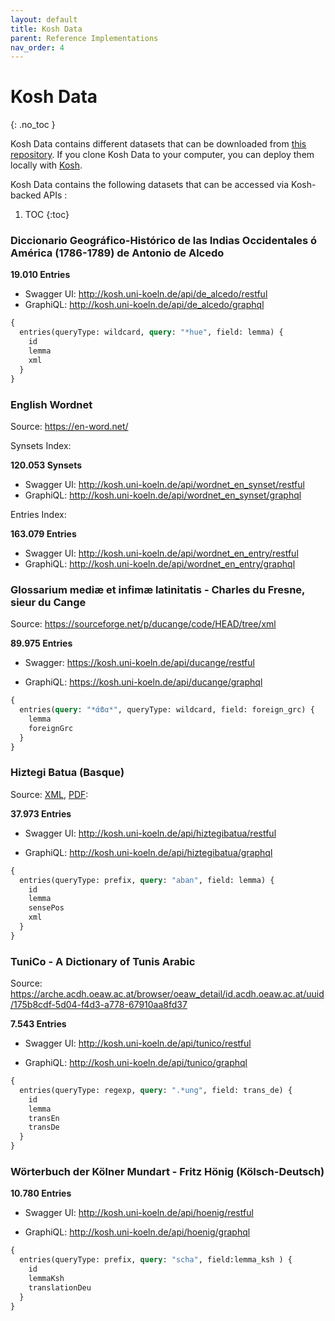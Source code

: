 ```yaml
---
layout: default
title: Kosh Data
parent: Reference Implementations
nav_order: 4
---
```



# Kosh Data
{: .no_toc }

Kosh Data contains different datasets that can be downloaded from <a href="https://github.com/cceh/kosh_data">this repository</a>.
If you clone Kosh Data to your computer, you can deploy them locally with <a href="https://github.com/cceh/kosh">Kosh</a>.

Kosh Data contains the following datasets that can be accessed via Kosh-backed APIs :
1. TOC
{:toc}

### Diccionario Geográfico-Histórico de las Indias Occidentales ó América (1786-1789) de Antonio de Alcedo

**19.010 Entries**

* Swagger UI: <http://kosh.uni-koeln.de/api/de_alcedo/restful>
* GraphiQL:  <http://kosh.uni-koeln.de/api/de_alcedo/graphql>
```graphql
{
  entries(queryType: wildcard, query: "*hue", field: lemma) {
    id 
    lemma
    xml
  }
}
```

### English Wordnet
Source: <https://en-word.net/>

Synsets Index:

**120.053 Synsets**

* Swagger UI: <http://kosh.uni-koeln.de/api/wordnet_en_synset/restful>
* GraphiQL:  <http://kosh.uni-koeln.de/api/wordnet_en_synset/graphql>


Entries Index:

**163.079 Entries**

* Swagger UI: <http://kosh.uni-koeln.de/api/wordnet_en_entry/restful>
* GraphiQL:  <http://kosh.uni-koeln.de/api/wordnet_en_entry/graphql>



### Glossarium mediæ et infimæ latinitatis - Charles du Fresne, sieur du Cange
Source: <https://sourceforge.net/p/ducange/code/HEAD/tree/xml> 

**89.975 Entries**

* Swagger: <https://kosh.uni-koeln.de/api/ducange/restful>

* GraphiQL: <https://kosh.uni-koeln.de/api/ducange/graphql>

```graphql
{
  entries(query: "*άϐα*", queryType: wildcard, field: foreign_grc) {
    lemma
    foreignGrc
  }
}
```



### Hiztegi Batua (Basque) 
Source: [XML](http://www.euskaltzaindia.eus/dok/eaeb/hiztegibatua/hiztegibatua.xml), [PDF](http://www.euskaltzaindia.eus/dok/eaeb/hiztegibatua/hiztegibatua.pdf): 

**37.973 Entries**

* Swagger UI: <http://kosh.uni-koeln.de/api/hiztegibatua/restful>

* GraphiQL:  <http://kosh.uni-koeln.de/api/hiztegibatua/graphql>
```graphql
{
  entries(queryType: prefix, query: "aban", field: lemma) {
    id 
    lemma
    sensePos
    xml
  }
}
```


### TuniCo - A Dictionary of Tunis Arabic
Source: <https://arche.acdh.oeaw.ac.at/browser/oeaw_detail/id.acdh.oeaw.ac.at/uuid/175b8cdf-5d04-f4d3-a778-67910aa8fd37>

**7.543 Entries**

* Swagger UI: <http://kosh.uni-koeln.de/api/tunico/restful>

* GraphiQL: <http://kosh.uni-koeln.de/api/tunico/graphql>

```graphql
{
  entries(queryType: regexp, query: ".*ung", field: trans_de) {
    id 
    lemma	 
    transEn
    transDe
  }
}
```

### Wörterbuch der Kölner Mundart - Fritz Hönig (Kölsch-Deutsch)

**10.780 Entries**
* Swagger UI: <http://kosh.uni-koeln.de/api/hoenig/restful>

* GraphiQL: <http://kosh.uni-koeln.de/api/hoenig/graphql>
```graphql
{
  entries(queryType: prefix, query: "scha", field:lemma_ksh ) {
    id 
    lemmaKsh
    translationDeu
  }
}
```
